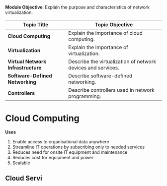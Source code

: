 **Module Objective**: Explain the purpose and characteristics of network virtualization.

| **Topic Title**                    | **Topic Objective**                                          |
| ---------------------------------- | ------------------------------------------------------------ |
| **Cloud Computing**                | Explain the importance of cloud computing.                   |
| **Virtualization**                 | Explain the importance of virtualization.                    |
| **Virtual Network Infrastructure** | Describe the virtualization of network devices and services. |
| **Software-Defined Networking**    | Describe software-defined networking.                        |
| **Controllers**                    | Describe controllers used in network programming.            |
# Cloud Computing
**Uses**
1. Enable access to organisational data anywhere
2. Streamline IT operations by subscribing only to needed services
3. Reduces need for onsite IT equipment and maintenance
4. Reduces cost for equipment and power
5. Scalable

## Cloud Servi